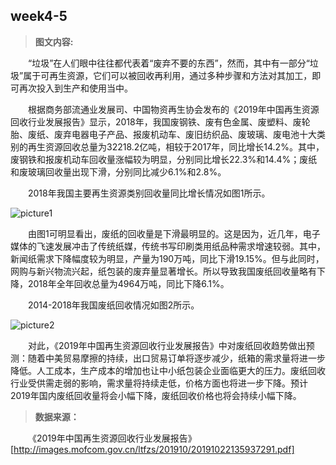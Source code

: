## week4-5
> __图文内容:__

&emsp;&emsp;“垃圾”在人们眼中往往都代表着“废弃不要的东西”，然而，其中有一部分“垃圾”属于可再生资源，它们可以被回收再利用，通过多种步骤和方法对其加工，即可再次投入到生产和使用当中。

&emsp;&emsp;根据商务部流通业发展司、中国物资再生协会发布的《2019年中国再生资源回收行业发展报告》显示，2018年，我国废钢铁、废有色金属、废塑料、废轮胎、废纸、废弃电器电子产品、报废机动车、废旧纺织品、废玻璃、废电池十大类别的再生资源回收总量为32218.2亿吨，相较于2017年，同比增长14.2%。其中，废钢铁和报废机动车回收量涨幅较为明显，分别同比增长22.3%和14.4%；废纸和废玻璃回收量出现下滑，分别同比减少6.1%和2.8%。

&emsp;&emsp;2018年我国主要再生资源类别回收量同比增长情况如图1所示。

![picture1](https://github.com/lhz837540397/homework/blob/master/picture1.jpg)

&emsp;&emsp;由图1可明显看出，废纸的回收量是下滑最明显的。这是因为，近几年，电子媒体的飞速发展冲击了传统纸媒，传统书写印刷类用纸品种需求增速较弱。其中，新闻纸需求下降幅度较为明显，产量为190万吨，同比下滑19.15%。但与此同时，网购与新兴物流兴起，纸包装的废弃量显著增长。所以导致我国废纸回收量略有下降，2018年全年回收总量为4964万吨，同比下降6.1%。

&emsp;&emsp;2014-2018年我国废纸回收情况如图2所示。

![picture2](https://github.com/lhz837540397/homework/blob/master/picture2.jpg)

&emsp;&emsp;对此，《2019年中国再生资源回收行业发展报告》中对废纸回收趋势做出预测：随着中美贸易摩擦的持续，出口贸易订单将逐步减少，纸箱的需求量将进一步降低。人工成本，生产成本的增加也让中小纸包装企业面临更大的压力。废纸回收行业受供需走弱的影响，需求量将持续走低，价格方面也将进一步下降。预计2019年国内废纸回收量将会小幅下降，废纸回收价格也将会持续小幅下降。

> __数据来源：__

&emsp;&emsp;《2019年中国再生资源回收行业发展报告》
[http://images.mofcom.gov.cn/ltfzs/201910/20191022135937291.pdf]
